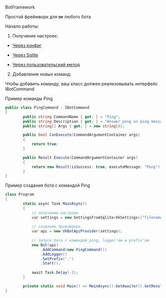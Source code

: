 BotFramework

Простой фреймворк для ~~вк~~ любого бота

Начало работы:

1. Получение настроек:

* [Через конфиг](https://github.com/TEF-Dev/BotFramework/blob/master/SettingsFromConfig.md)

* [Через Sqlite](https://github.com/TEF-Dev/BotFramework/blob/master/SettingsFromSqlite.md)

* [Через пользовательский метод](https://github.com/TEF-Dev/BotFramework/blob/master/SettingsFromUserMethod.md)

2. Добавление новых команд:

Чтобы добавить команду, ваш класс должен реализовывать интерфейс IBotCommand

Пример команды Ping
```csharp
public class PingCommand : IBotCommand
{
        public string CommandName { get; } = "Ping";
        public string Description { get; } = "Answer pong on ping message";
        public string[] Args { get; } = new string[0];

        public bool CanExecute(CommandArgumentContainer args)
        {
            return true;
        }

        public Result Execute(CommandArgumentContainer args)
        {
            return new Result(isSuccess: true, executeMessage: "Pong");
        }
}
```

Пример создания бота с командой Ping

```csharp
class Program
{
        static async Task MainAsync()
        {
            // получение настроек
            var settings = new SettingsFromSqlite<VkSettings>("filename");
            
            // создание провайдера
            var api = new VkBotApiProvider(settings);
            
            // запуск бота с командой ping, logger'ом и prefix'ом 
            new Bot(api)
                .AddCommand(new PingCommand())
                .AddLogger()
                .SetPrefix('.')
                .Start();
                
            await Task.Delay(-1);
        }

        private static void Main() => MainAsync().GetAwaiter().GetResult();
}
```

